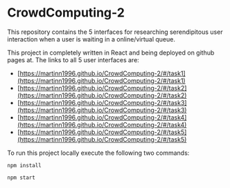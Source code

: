 # CrowdComputing-2
This repository contains the 5 interfaces for researching serendipitous user interaction when a user is waiting in a online/virtual queue.

This project in completely written in React and being deployed on github pages at. The links to all 5 user interfaces are:

* [https://martinn1996.github.io/CrowdComputing-2/#/task1](https://martinn1996.github.io/CrowdComputing-2/#/task1)
* [https://martinn1996.github.io/CrowdComputing-2/#/task2](https://martinn1996.github.io/CrowdComputing-2/#/task2)
* [https://martinn1996.github.io/CrowdComputing-2/#/task3](https://martinn1996.github.io/CrowdComputing-2/#/task3)
* [https://martinn1996.github.io/CrowdComputing-2/#/task4](https://martinn1996.github.io/CrowdComputing-2/#/task4)
* [https://martinn1996.github.io/CrowdComputing-2/#/task5](https://martinn1996.github.io/CrowdComputing-2/#/task5)

To run this project locally execute the following two commands:

`npm install`

`npm start`


